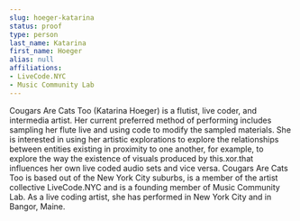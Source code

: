 ```yaml
---
slug: hoeger-katarina
status: proof
type: person
last_name: Katarina
first_name: Hoeger
alias: null
affiliations:
- LiveCode.NYC
- Music Community Lab
---
```


Cougars Are Cats Too (Katarina Hoeger) is a flutist, live coder, and intermedia
artist. Her current preferred method of performing includes sampling her flute
live and using code to modify the sampled materials. She is interested in using
her artistic explorations to explore the relationships between entities existing
in proximity to one another, for example, to explore the way the existence of
visuals produced by this.xor.that influences her own live coded audio sets and
vice versa. Cougars Are Cats Too is based out of the New York City suburbs,
is a member of the artist collective LiveCode.NYC and is a founding member of
Music Community Lab. As a live coding artist, she has performed in New York
City and in Bangor, Maine.

